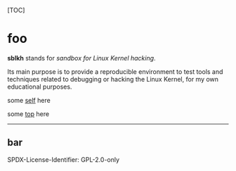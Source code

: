 [TOC]

# foo

**sblkh** stands for *sandbox for Linux Kernel hacking*.

Its main purpose is to provide a reproducible environment to test tools and
techniques related to debugging or hacking the Linux Kernel, for my own
educational purposes.

some [self](package/example-driver/README.md) here

some [top](README.md) here

------

## bar

SPDX-License-Identifier: GPL-2.0-only

